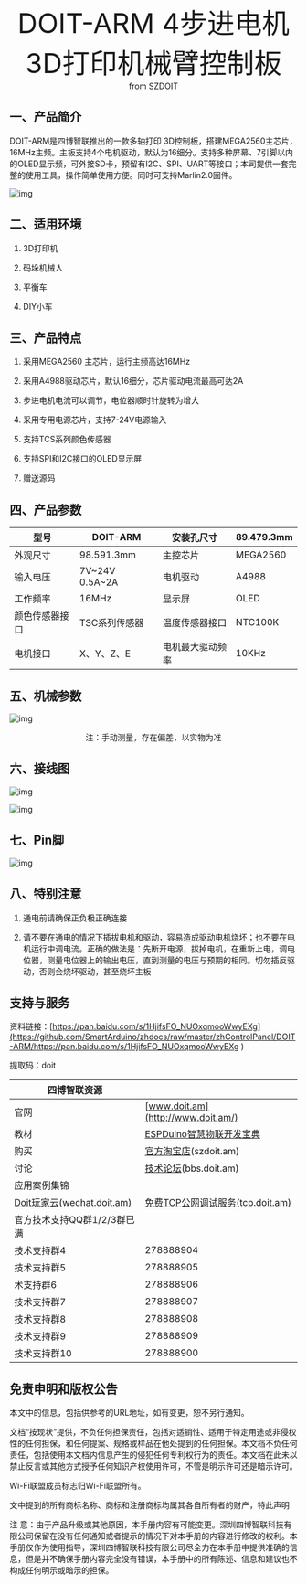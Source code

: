  <center> <font size=10> DOIT-ARM 4步进电机3D打印机械臂控制板 </font></center>

<center> from SZDOIT </center>

## 一、产品简介

DOIT-ARM是四博智联推出的一款多轴打印 3D控制板，搭建MEGA2560主芯片，16MHz主频。主板支持4个电机驱动，默认为16细分。支持多种屏幕、7引脚以内的OLED显示频，可外接SD卡，预留有I2C、SPI、UART等接口；本司提供一套完整的使用工具，操作简单使用方便。同时可支持Marlin2.0固件。

![img](https://github.com/SmartArduino/zhdocs/raw/master/zhControlPanel/DOIT-ARM/wps1.jpg)

## 二、适用环境

1. 3D打印机

2. 码垛机械人

3. 平衡车

4. DIY小车

## 三、产品特点

1. 采用MEGA2560 主芯片，运行主频高达16MHz

2. 采用A4988驱动芯片，默认16细分，芯片驱动电流最高可达2A

3. 步进电机电流可以调节，电位器顺时针旋转为增大

4. 采用专用电源芯片，支持7-24V电源输入

5. 支持TCS系列颜色传感器

6. 支持SPI和I2C接口的OLED显示屏

7. 赠送源码

 

## 四、产品参数

| 型号           | DOIT-ARM       | 安装孔尺寸       | 89.479.3mm |
| -------------- | -------------- | ---------------- | ---------- |
| 外观尺寸       | 98.591.3mm     | 主控芯片         | MEGA2560   |
| 输入电压       | 7V~24V 0.5A~2A | 电机驱动         | A4988      |
| 工作频率       | 16MHz          | 显示屏           | OLED       |
| 颜色传感器接口 | TSC系列传感器  | 温度传感器接口   | NTC100K    |
| 电机接口       | X、Y、Z、E     | 电机最大驱动频率 | 10KHz      |

## 五、机械参数

 

![img](https://github.com/SmartArduino/zhdocs/raw/master/zhControlPanel/DOIT-ARM/wps2.jpg) 

<center>注：手动测量，存在偏差，以实物为准</center>

## 六、接线图

![img](https://github.com/SmartArduino/zhdocs/raw/master/zhControlPanel/DOIT-ARM/wps3.jpg) 

![img](https://github.com/SmartArduino/zhdocs/raw/master/zhControlPanel/DOIT-ARM/wps4.jpg) 

## 七、Pin脚

![img](https://github.com/SmartArduino/zhdocs/raw/master/zhControlPanel/DOIT-ARM/wps5.jpg) 

## 八、特别注意

1. 通电前请确保正负极正确连接

2. 请不要在通电的情况下插拔电机和驱动，容易造成驱动电机烧坏；也不要在电机运行中调电流。正确的做法是：先断开电源，拔掉电机，在重新上电，调电位器，测量电位器上的输出电压，直到测量的电压与预期的相同。切勿插反驱动，否则会烧坏驱动，甚至烧坏主板

## 支持与服务

资料链接：[https://pan.baidu.com/s/1HjifsFO_NUOxqmooWwyEXg](https://github.com/SmartArduino/zhdocs/raw/master/zhControlPanel/DOIT-ARM/https://pan.baidu.com/s/1HjifsFO_NUOxqmooWwyEXg ) 

提取码：doit

| 四博智联资源                                        |                                                              |
| --------------------------------------------------- | ------------------------------------------------------------ |
| 官网                                                | [www.doit.am](http://www.doit.am/)                           |
| 教材                                                | [ESPDuino智慧物联开发宝典](https://item.taobao.com/item.htm?spm=a1z10.3-c.w4002-7420449993.9.Bgp1Ll&id=520583000610) |
| 购买                                                | [官方淘宝店](https://szdoit.taobao.com/)(szdoit.am)          |
| 讨论                                                | [技术论坛](http://bbs.doit.am/forum.php)(bbs.doit.am)        |
| 应用案例集锦                                        |                                                              |
| [Doit玩家云](http://wechat.doit.am)(wechat.doit.am) | [免费TCP公网调试服务](http://tcp.doit.am)(tcp.doit.am)       |
| 官方技术支持QQ群1/2/3群已满                         |                                                              |
| 技术支持群4                                         | 278888904                                                    |
| 技术支持群5                                         | 278888905                                                    |
| 术支持群6                                           | 278888906                                                    |
| 技术支持群7                                         | 278888907                                                    |
| 技术支持群8                                         | 278888908                                                    |
| 技术支持群9                                         | 278888909                                                    |
| 技术支持群10                                        | 278888900                                                    |

## 免责申明和版权公告

本文中的信息，包括供参考的URL地址，如有变更，恕不另行通知。 

文档“按现状”提供，不负任何担保责任，包括对适销性、适用于特定用途或非侵权性的任何担保，和任何提案、规格或样品在他处提到的任何担保。本文档不负任何责任，包括使用本文档内信息产生的侵犯任何专利权行为的责任。本文档在此未以禁止反言或其他方式授予任何知识产权使用许可，不管是明示许可还是暗示许可。 

Wi-Fi联盟成员标志归Wi-Fi联盟所有。

文中提到的所有商标名称、商标和注册商标均属其各自所有者的财产，特此声明 

注 意：由于产品升级或其他原因，本手册内容有可能变更。深圳四博智联科技有限公司保留在没有任何通知或者提示的情况下对本手册的内容进行修改的权利。本手册仅作为使用指导，深圳四博智联科技有限公司尽全力在本手册中提供准确的信息，但是并不确保手册内容完全没有错误，本手册中的所有陈述、信息和建议也不构成任何明示或暗示的担保。